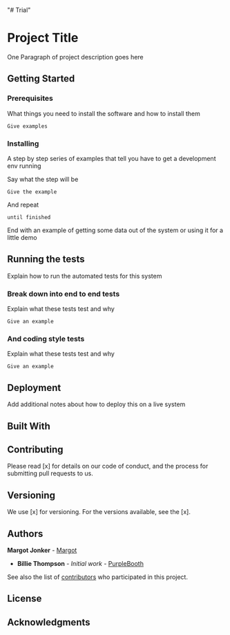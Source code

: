 "# Trial" 

# Project Title

One Paragraph of project description goes here

## Getting Started



### Prerequisites

What things you need to install the software and how to install them

```
Give examples
```

### Installing

A step by step series of examples that tell you have to get a development env running

Say what the step will be

```
Give the example
```

And repeat

```
until finished
```

End with an example of getting some data out of the system or using it for a little demo

## Running the tests

Explain how to run the automated tests for this system

### Break down into end to end tests

Explain what these tests test and why

```
Give an example
```

### And coding style tests

Explain what these tests test and why

```
Give an example
```

## Deployment

Add additional notes about how to deploy this on a live system

## Built With



## Contributing

Please read [x] for details on our code of conduct, and the process for submitting pull requests to us.

## Versioning

We use [x] for versioning. For the versions available, see the [x]. 

## Authors

**Margot Jonker** - [Margot](https://github.com/margotjonker)

* **Billie Thompson** - *Initial work* - [PurpleBooth](https://github.com/PurpleBooth)

See also the list of [contributors](https://github.com/margot/Trial/contributors) who participated in this project.

## License



## Acknowledgments

